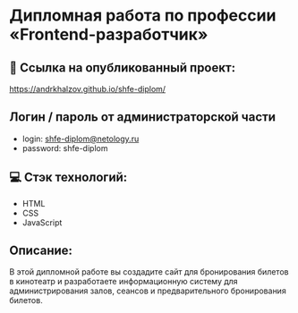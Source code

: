 # Дипломная работа по профессии «Frontend-разработчик»

## 🔗 Ссылка на опубликованный проект:
https://andrkhalzov.github.io/shfe-diplom/

## Логин / пароль от администраторской части
- login: shfe-diplom@netology.ru
- password: shfe-diplom

## 💻 Стэк технологий:
- HTML
- CSS
- JavaScript

## Описание:
В этой дипломной работе вы создадите сайт для бронирования билетов в кинотеатр и разработаете информационную систему для администрирования залов, сеансов и предварительного бронирования билетов.
